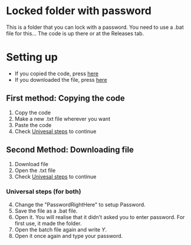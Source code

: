 # Locked folder with password
This is a folder that you can lock with a password. You need to use a .bat file for this...
The code is up there or at the Releases tab.

# Setting up
- If you copied the code, press [here](https://github.com/andrecodeV1/Locked-folder-with-password#first-method-copying-the-code)
- If you downloaded the file, press [here](https://github.com/andrecodeV1/Locked-folder-with-password#second-method-downloading-file)

## First method: Copying the code
1. Copy the code
2. Make a new .txt file wherever you want
3. Paste the code
4. Check [Univesal steps](https://github.com/andrecodeV1/Locked-folder-with-password#second-method-downloading-file) to continue

## Second Method: Downloading file
1. Download file
2. Open the .txt file
3. Check [Univesal steps](https://github.com/andrecodeV1/Locked-folder-with-password#second-method-downloading-file) to continue

### Universal steps (for both)
4. Change the "PasswordRightHere" to setup Password.
5. Save the file as a .bat file.
6. Open it. You will realise that it didn't asked you to enter password. For first use, it made the folder.
7. Open the batch file again and write *Y*.
8. Open it once again and type your password.
